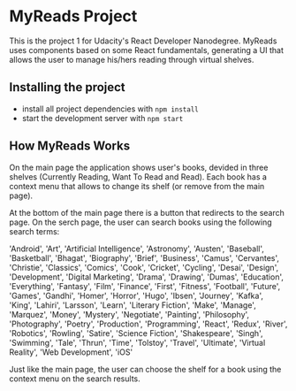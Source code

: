 # MyReads Project

This is the project 1 for Udacity's React Developer Nanodegree. MyReads uses components based on some React fundamentals, generating a UI that allows the user to manage his/hers reading through virtual shelves.

## Installing the project

* install all project dependencies with `npm install`
* start the development server with `npm start`

## How MyReads Works

On the main page the application shows user's books, devided in three shelves (Currently Reading, Want To Read and Read). Each book has a context menu that allows to change its shelf (or remove from the main page). 

At the bottom of the main page there is a button that redirects to the search page. On the serch page, the user can search books using the following search terms:

'Android', 'Art', 'Artificial Intelligence', 'Astronomy', 'Austen', 'Baseball', 'Basketball', 'Bhagat', 'Biography', 'Brief', 'Business', 'Camus', 'Cervantes', 'Christie', 'Classics', 'Comics', 'Cook', 'Cricket', 'Cycling', 'Desai', 'Design', 'Development', 'Digital Marketing', 'Drama', 'Drawing', 'Dumas', 'Education', 'Everything', 'Fantasy', 'Film', 'Finance', 'First', 'Fitness', 'Football', 'Future', 'Games', 'Gandhi', 'Homer', 'Horror', 'Hugo', 'Ibsen', 'Journey', 'Kafka', 'King', 'Lahiri', 'Larsson', 'Learn', 'Literary Fiction', 'Make', 'Manage', 'Marquez', 'Money', 'Mystery', 'Negotiate', 'Painting', 'Philosophy', 'Photography', 'Poetry', 'Production', 'Programming', 'React', 'Redux', 'River', 'Robotics', 'Rowling', 'Satire', 'Science Fiction', 'Shakespeare', 'Singh', 'Swimming', 'Tale', 'Thrun', 'Time', 'Tolstoy', 'Travel', 'Ultimate', 'Virtual Reality', 'Web Development', 'iOS'

Just like the main page, the user can choose the shelf for a book using the context menu on the search results.
